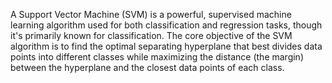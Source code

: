 A Support Vector Machine (SVM) is a powerful, supervised machine learning algorithm used for both classification and regression tasks, though it's primarily known for classification.
The core objective of the SVM algorithm is to find the optimal separating hyperplane that best divides data points into different classes while maximizing the distance (the margin) between the hyperplane and the closest data points of each class.
